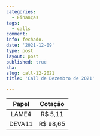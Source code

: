 ```yaml
---
categories:
  - Finanças
tags:
  - calls
comment: 
info: fechado.
date: '2021-12-09'
type: post
layout: post
published: true
sha: 
slug: call-12-2021
title: 'Call de Dezembro de 2021'

---
```

| **Papel** | **Cotação** |
|:---------:|:-----------:|
| LAME4     | R$ 5,11     |
| DEVA11     | R$ 98,65     |